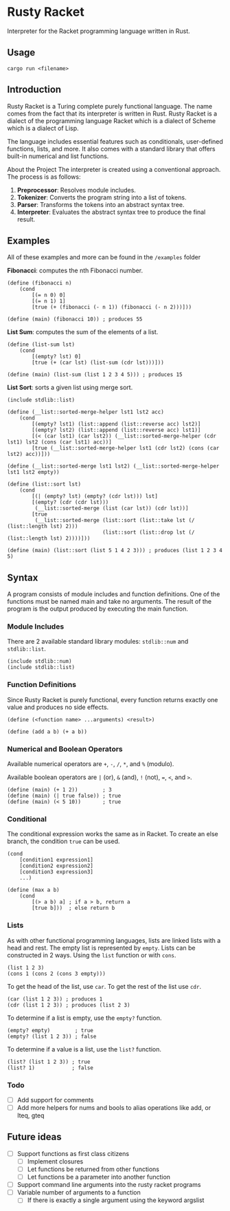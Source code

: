 # Rusty Racket

Interpreter for the Racket programming language written in Rust.

## Usage

```
cargo run <filename>
```

## Introduction

Rusty Racket is a Turing complete purely functional language. The name comes from the fact that its interpreter is written in Rust. Rusty Racket is a dialect of the programming language Racket which is a dialect of Scheme which is a dialect of Lisp.

The language includes essential features such as conditionals, user-defined functions, lists, and more. It also comes with a standard library that offers built-in numerical and list functions.

About the Project The interpreter is created using a conventional approach. The process is as follows:

1. **Preprocessor**: Resolves module includes.
2. **Tokenizer**: Converts the program string into a list of tokens.
3. **Parser**: Transforms the tokens into an abstract syntax tree.
4. **Interpreter**: Evaluates the abstract syntax tree to produce the final result.

## Examples

All of these examples and more can be found in the `/examples` folder

**Fibonacci**: computes the nth Fibonacci number.

```racket
(define (fibonacci n)
    (cond
        [(= n 0) 0]
        [(= n 1) 1]
        [true (+ (fibonacci (- n 1)) (fibonacci (- n 2)))]))

(define (main) (fibonacci 10)) ; produces 55
```

**List Sum**: computes the sum of the elements of a list.

```racket
(define (list-sum lst)
    (cond
        [(empty? lst) 0]
        [true (+ (car lst) (list-sum (cdr lst)))]))

(define (main) (list-sum (list 1 2 3 4 5))) ; produces 15
```

**List Sort**: sorts a given list using merge sort.

```racket
(include stdlib::list)

(define (__list::sorted-merge-helper lst1 lst2 acc)
    (cond
        [(empty? lst1) (list::append (list::reverse acc) lst2)]
        [(empty? lst2) (list::append (list::reverse acc) lst1)]
        [(< (car lst1) (car lst2)) (__list::sorted-merge-helper (cdr lst1) lst2 (cons (car lst1) acc))]
        [true (__list::sorted-merge-helper lst1 (cdr lst2) (cons (car lst2) acc))]))

(define (__list::sorted-merge lst1 lst2) (__list::sorted-merge-helper lst1 lst2 empty))

(define (list::sort lst)
    (cond
        [(| (empty? lst) (empty? (cdr lst))) lst]
        [(empty? (cdr (cdr lst)))
         (__list::sorted-merge (list (car lst)) (cdr lst))]
        [true
         (__list::sorted-merge (list::sort (list::take lst (/ (list::length lst) 2)))
                               (list::sort (list::drop lst (/ (list::length lst) 2))))]))

(define (main) (list::sort (list 5 1 4 2 3))) ; produces (list 1 2 3 4 5)
```

## Syntax

A program consists of module includes and function definitions. One of the functions must be named main and take no arguments. The result of the program is the output produced by executing the main function.

### Module Includes

There are 2 available standard library modules: `stdlib::num` and `stdlib::list`.

```racket
(include stdlib::num)
(include stdlib::list)
```

### Function Definitions

Since Rusty Racket is purely functional, every function returns exactly one value and produces no side effects.

```racket
(define (<function name> ...arguments) <result>)

(define (add a b) (+ a b))
```

### Numerical and Boolean Operators

Available numerical operators are `+`, `-`, `/`, `*`, and `%` (modulo).

Available boolean operators are `|` (or), `&` (and), `!` (not), `=`, `<`, and `>`.

```racket
(define (main) (+ 1 2))        ; 3
(define (main) (| true false)) ; true
(define (main) (< 5 10))       ; true
```

### Conditional

The conditional expression works the same as in Racket. To create an else branch, the condition `true` can be used.

```racket
(cond
    [condition1 expression1]
    [condition2 expression2]
    [condition3 expression3]
    ...)

(define (max a b)
    (cond
        [(> a b) a] ; if a > b, return a
        [true b]))  ; else return b
```

### Lists

As with other functional programming languages, lists are linked lists with a head and rest. The empty list is represented by `empty`. Lists can be constructed in 2 ways. Using the `list` function or with `cons`.

```racket
(list 1 2 3)
(cons 1 (cons 2 (cons 3 empty)))
```

To get the head of the list, use `car`. To get the rest of the list use `cdr`.

```racket
(car (list 1 2 3)) ; produces 1
(cdr (list 1 2 3)) ; produces (list 2 3)
```

To determine if a list is empty, use the `empty?` function.

```racket
(empty? empty)        ; true
(empty? (list 1 2 3)) ; false
```

To determine if a value is a list, use the `list?` function.

```racket
(list? (list 1 2 3)) ; true
(list? 1)            ; false
```

### Todo

-   [ ] Add support for comments
-   [ ] Add more helpers for nums and bools to alias operations like add, or lteq, gteq

## Future ideas

-   [ ] Support functions as first class citizens
    -   [ ] Implement closures
    -   [ ] Let functions be returned from other functions
    -   [ ] Let functions be a parameter into another function
-   [ ] Support command line arguments into the rusty racket programs
-   [ ] Variable number of arguments to a function
    -   [ ] If there is exactly a single argument using the keyword argslist
